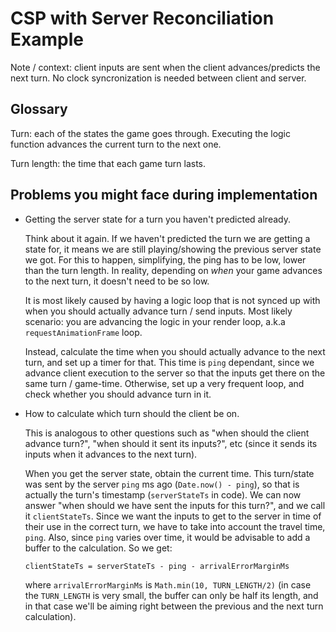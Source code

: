 # CSP with Server Reconciliation Example

Note / context: client inputs are sent when the client advances/predicts the next turn.
No clock syncronization is needed between client and server.

## Glossary

Turn: each of the states the game goes through. Executing the logic function advances the current turn to the next one.

Turn length: the time that each game turn lasts.

## Problems you might face during implementation

- Getting the server state for a turn you haven't predicted already.
    
    Think about it again. If we haven't predicted the turn we are getting a state for, it means we are still playing/showing the previous server state we got. For this to happen, simplifying, the ping has to be low, lower than the turn length. In reality, depending on _when_ your game advances to the next turn, it doesn't need to be so low.

    It is most likely caused by having a logic loop that is not synced up with when you should actually advance turn / send inputs. Most likely scenario: you are advancing the logic in your render loop, a.k.a `requestAnimationFrame` loop.

    Instead, calculate the time when you should actually advance to the next turn, and set up a timer for that. This time is `ping` dependant, since we advance client execution to the server so that the inputs get there on the same turn / game-time. Otherwise, set up a very frequent loop, and check whether you should advance turn in it.

- How to calculate which turn should the client be on.

    This is analogous to other questions such as "when should the client advance turn?", "when should it sent its inputs?", etc (since it sends its inputs when it advances to the next turn).

    When you get the server state, obtain the current time. This turn/state was sent by the server `ping` ms ago (`Date.now() - ping`), so that is actually the turn's timestamp (`serverStateTs` in code). We can now answer "when should we have sent the inputs for this turn?", and we call it `clientStateTs`. Since we want the inputs to get to the server in time of their use in the correct turn, we have to take into account the travel time, `ping`. Also, since `ping` varies over time, it would be advisable to add a buffer to the calculation. So we get:
    
    `clientStateTs = serverStateTs - ping - arrivalErrorMarginMs`

    where `arrivalErrorMarginMs` is `Math.min(10, TURN_LENGTH/2)` (in case the `TURN_LENGTH` is very small, the buffer can only be half its length, and in that case we'll be aiming right between the previous and the next turn calculation).

